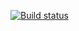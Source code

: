 [![Build status](https://ci.appveyor.com/api/projects/status/6ic8qnlg31hese87/branch/main?svg=true)](https://ci.appveyor.com/project/Mariyam197/postmanecho/branch/main)
